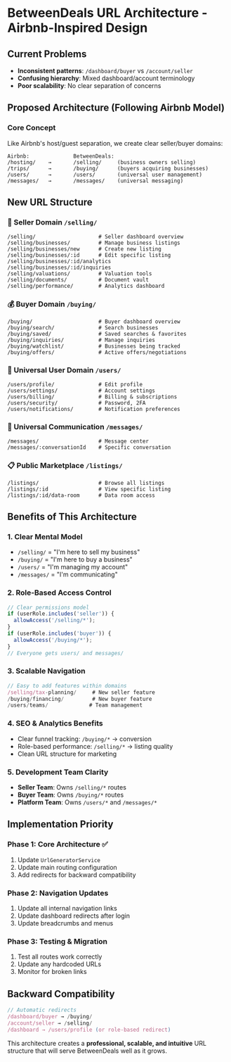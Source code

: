 # BetweenDeals URL Architecture - Airbnb-Inspired Design

## Current Problems

- **Inconsistent patterns**: `/dashboard/buyer` vs `/account/seller`
- **Confusing hierarchy**: Mixed dashboard/account terminology
- **Poor scalability**: No clear separation of concerns

## Proposed Architecture (Following Airbnb Model)

### Core Concept

Like Airbnb's host/guest separation, we create clear seller/buyer domains:

```
Airbnb:              BetweenDeals:
/hosting/    →       /selling/     (business owners selling)
/trips/      →       /buying/      (buyers acquiring businesses)
/users/      →       /users/       (universal user management)
/messages/   →       /messages/    (universal messaging)
```

## New URL Structure

### 🏢 Seller Domain `/selling/`

```
/selling/                    # Seller dashboard overview
/selling/businesses/         # Manage business listings
/selling/businesses/new      # Create new listing
/selling/businesses/:id      # Edit specific listing
/selling/businesses/:id/analytics
/selling/businesses/:id/inquiries
/selling/valuations/         # Valuation tools
/selling/documents/          # Document vault
/selling/performance/        # Analytics dashboard
```

### 💰 Buyer Domain `/buying/`

```
/buying/                     # Buyer dashboard overview
/buying/search/              # Search businesses
/buying/saved/               # Saved searches & favorites
/buying/inquiries/           # Manage inquiries
/buying/watchlist/           # Businesses being tracked
/buying/offers/              # Active offers/negotiations
```

### 👤 Universal User Domain `/users/`

```
/users/profile/              # Edit profile
/users/settings/             # Account settings
/users/billing/              # Billing & subscriptions
/users/security/             # Password, 2FA
/users/notifications/        # Notification preferences
```

### 💬 Universal Communication `/messages/`

```
/messages/                   # Message center
/messages/:conversationId    # Specific conversation
```

### 📋 Public Marketplace `/listings/`

```
/listings/                   # Browse all listings
/listings/:id                # View specific listing
/listings/:id/data-room      # Data room access
```

## Benefits of This Architecture

### 1. **Clear Mental Model**

- `/selling/` = "I'm here to sell my business"
- `/buying/` = "I'm here to buy a business"
- `/users/` = "I'm managing my account"
- `/messages/` = "I'm communicating"

### 2. **Role-Based Access Control**

```javascript
// Clear permissions model
if (userRole.includes('seller')) {
  allowAccess('/selling/*');
}
if (userRole.includes('buyer')) {
  allowAccess('/buying/*');
}
// Everyone gets users/ and messages/
```

### 3. **Scalable Navigation**

```javascript
// Easy to add features within domains
/selling/tax-planning/     # New seller feature
/buying/financing/         # New buyer feature
/users/teams/             # Team management
```

### 4. **SEO & Analytics Benefits**

- Clear funnel tracking: `/buying/*` → conversion
- Role-based performance: `/selling/*` → listing quality
- Clean URL structure for marketing

### 5. **Development Team Clarity**

- **Seller Team**: Owns `/selling/*` routes
- **Buyer Team**: Owns `/buying/*` routes
- **Platform Team**: Owns `/users/*` and `/messages/*`

## Implementation Priority

### Phase 1: Core Architecture ✅

1. Update `UrlGeneratorService`
2. Update main routing configuration
3. Add redirects for backward compatibility

### Phase 2: Navigation Updates

1. Update all internal navigation links
2. Update dashboard redirects after login
3. Update breadcrumbs and menus

### Phase 3: Testing & Migration

1. Test all routes work correctly
2. Update any hardcoded URLs
3. Monitor for broken links

## Backward Compatibility

```javascript
// Automatic redirects
/dashboard/buyer → /buying/
/account/seller → /selling/
/dashboard → /users/profile (or role-based redirect)
```

This architecture creates a **professional, scalable, and intuitive** URL structure that will serve BetweenDeals well as it grows.
